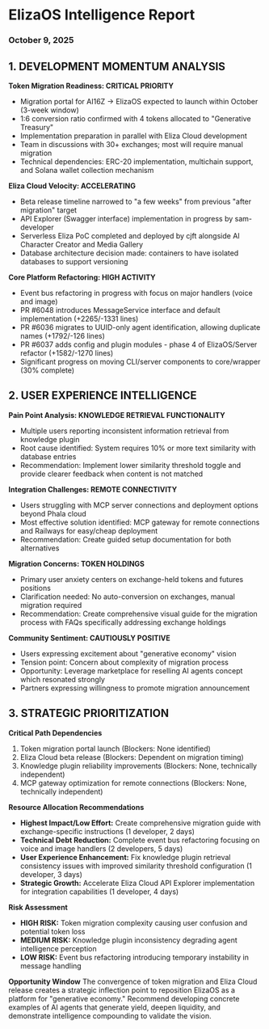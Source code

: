 # ElizaOS Intelligence Report
### October 9, 2025

## 1. DEVELOPMENT MOMENTUM ANALYSIS

**Token Migration Readiness: CRITICAL PRIORITY**
- Migration portal for AI16Z → ElizaOS expected to launch within October (3-week window)
- 1:6 conversion ratio confirmed with 4 tokens allocated to "Generative Treasury"
- Implementation preparation in parallel with Eliza Cloud development
- Team in discussions with 30+ exchanges; most will require manual migration
- Technical dependencies: ERC-20 implementation, multichain support, and Solana wallet collection mechanism

**Eliza Cloud Velocity: ACCELERATING**
- Beta release timeline narrowed to "a few weeks" from previous "after migration" target
- API Explorer (Swagger interface) implementation in progress by sam-developer
- Serverless Eliza PoC completed and deployed by cjft alongside AI Character Creator and Media Gallery
- Database architecture decision made: containers to have isolated databases to support versioning

**Core Platform Refactoring: HIGH ACTIVITY**
- Event bus refactoring in progress with focus on major handlers (voice and image)
- PR #6048 introduces MessageService interface and default implementation (+2265/-1331 lines)
- PR #6036 migrates to UUID-only agent identification, allowing duplicate names (+1792/-126 lines)
- PR #6037 adds config and plugin modules - phase 4 of ElizaOS/Server refactor (+1582/-1270 lines)
- Significant progress on moving CLI/server components to core/wrapper (30% complete)

## 2. USER EXPERIENCE INTELLIGENCE

**Pain Point Analysis: KNOWLEDGE RETRIEVAL FUNCTIONALITY**
- Multiple users reporting inconsistent information retrieval from knowledge plugin
- Root cause identified: System requires 10% or more text similarity with database entries
- Recommendation: Implement lower similarity threshold toggle and provide clearer feedback when content is not matched

**Integration Challenges: REMOTE CONNECTIVITY**
- Users struggling with MCP server connections and deployment options beyond Phala cloud
- Most effective solution identified: MCP gateway for remote connections and Railways for easy/cheap deployment
- Recommendation: Create guided setup documentation for both alternatives

**Migration Concerns: TOKEN HOLDINGS**
- Primary user anxiety centers on exchange-held tokens and futures positions
- Clarification needed: No auto-conversion on exchanges, manual migration required
- Recommendation: Create comprehensive visual guide for the migration process with FAQs specifically addressing exchange holdings

**Community Sentiment: CAUTIOUSLY POSITIVE**
- Users expressing excitement about "generative economy" vision 
- Tension point: Concern about complexity of migration process
- Opportunity: Leverage marketplace for reselling AI agents concept which resonated strongly
- Partners expressing willingness to promote migration announcement

## 3. STRATEGIC PRIORITIZATION

**Critical Path Dependencies**
1. Token migration portal launch (Blockers: None identified)
2. Eliza Cloud beta release (Blockers: Dependent on migration timing)
3. Knowledge plugin reliability improvements (Blockers: None, technically independent)
4. MCP gateway optimization for remote connections (Blockers: None, technically independent)

**Resource Allocation Recommendations**
- **Highest Impact/Low Effort:** Create comprehensive migration guide with exchange-specific instructions (1 developer, 2 days)
- **Technical Debt Reduction:** Complete event bus refactoring focusing on voice and image handlers (2 developers, 5 days)
- **User Experience Enhancement:** Fix knowledge plugin retrieval consistency issues with improved similarity threshold configuration (1 developer, 3 days)
- **Strategic Growth:** Accelerate Eliza Cloud API Explorer implementation for integration capabilities (1 developer, 4 days)

**Risk Assessment**
- **HIGH RISK:** Token migration complexity causing user confusion and potential token loss
- **MEDIUM RISK:** Knowledge plugin inconsistency degrading agent intelligence perception
- **LOW RISK:** Event bus refactoring introducing temporary instability in message handling

**Opportunity Window**
The convergence of token migration and Eliza Cloud release creates a strategic inflection point to reposition ElizaOS as a platform for "generative economy." Recommend developing concrete examples of AI agents that generate yield, deepen liquidity, and demonstrate intelligence compounding to validate the vision.